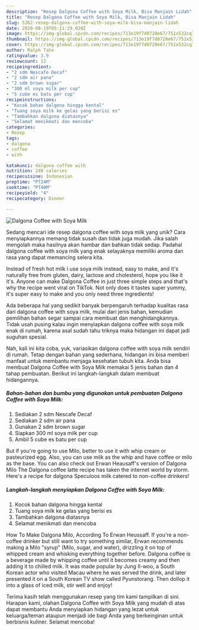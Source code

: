 ```yaml
---
description: "Resep Dalgona Coffee with Soya Milk, Bisa Manjain Lidah"
title: "Resep Dalgona Coffee with Soya Milk, Bisa Manjain Lidah"
slug: 5362-resep-dalgona-coffee-with-soya-milk-bisa-manjain-lidah
date: 2020-08-19T05:11:29.020Z
image: https://img-global.cpcdn.com/recipes/713e19f7d0720e67/751x532cq70/dalgona-coffee-with-soya-milk-foto-resep-utama.jpg
thumbnail: https://img-global.cpcdn.com/recipes/713e19f7d0720e67/751x532cq70/dalgona-coffee-with-soya-milk-foto-resep-utama.jpg
cover: https://img-global.cpcdn.com/recipes/713e19f7d0720e67/751x532cq70/dalgona-coffee-with-soya-milk-foto-resep-utama.jpg
author: Ralph Tate
ratingvalue: 3.9
reviewcount: 12
recipeingredient:
- "2 sdm Nescafe Decaf"
- "2 sdm air pana"
- "2 sdm brown sugar"
- "300 ml soya milk per cup"
- "5 cube es batu per cup"
recipeinstructions:
- "Kocok bahan dalgona hingga kental"
- "Tuang soya milk ke gelas yang berisi es"
- "Tambahkan dalgona diatasnya"
- "Selamat menikmati dan mencoba"
categories:
- Resep
tags:
- dalgona
- coffee
- with

katakunci: dalgona coffee with 
nutrition: 249 calories
recipecuisine: Indonesian
preptime: "PT24M"
cooktime: "PT40M"
recipeyield: "4"
recipecategory: Dinner

---
```



![Dalgona Coffee with Soya Milk](https://img-global.cpcdn.com/recipes/713e19f7d0720e67/751x532cq70/dalgona-coffee-with-soya-milk-foto-resep-utama.jpg)

Sedang mencari ide resep dalgona coffee with soya milk yang unik? Cara menyiapkannya memang tidak susah dan tidak juga mudah. Jika salah mengolah maka hasilnya akan hambar dan bahkan tidak sedap. Padahal dalgona coffee with soya milk yang enak selayaknya memiliki aroma dan rasa yang dapat memancing selera kita.

Instead of fresh hot milk i use soya milk instead, easy to make, and it&#39;s naturally free from gluten, dairy, lactose and cholesterol, hope you like it it&#39;s. Anyone can make Dalgona Coffee in just three simple steps and that&#39;s why the recipe went viral on TikTok. Not only does it tastes super yummy, it&#39;s super easy to make and you only need three ingredients!

Ada beberapa hal yang sedikit banyak berpengaruh terhadap kualitas rasa dari dalgona coffee with soya milk, mulai dari jenis bahan, kemudian pemilihan bahan segar sampai cara membuat dan menghidangkannya. Tidak usah pusing kalau ingin menyiapkan dalgona coffee with soya milk enak di rumah, karena asal sudah tahu triknya maka hidangan ini dapat jadi suguhan spesial.


Nah, kali ini kita coba, yuk, variasikan dalgona coffee with soya milk sendiri di rumah. Tetap dengan bahan yang sederhana, hidangan ini bisa memberi manfaat untuk membantu menjaga kesehatan tubuh kita. Anda bisa membuat Dalgona Coffee with Soya Milk memakai 5 jenis bahan dan 4 tahap pembuatan. Berikut ini langkah-langkah dalam membuat hidangannya.

<!--inarticleads1-->

##### Bahan-bahan dan bumbu yang digunakan untuk pembuatan Dalgona Coffee with Soya Milk:

1. Sediakan 2 sdm Nescafe Decaf
1. Sediakan 2 sdm air pana
1. Gunakan 2 sdm brown sugar
1. Siapkan 300 ml soya milk per cup
1. Ambil 5 cube es batu per cup


But if you&#39;re going to use Milo, better to use it with whip cream or pasteurized egg. Also, you can use milk as the whip and have coffee or milo as the base. You can also check out Erwan Heausaff&#39;s version of Dalgona Milo The Dalgona coffee latte recipe has taken the internet world by storm. Here&#39;s a recipe for dalgona Speculoos milk catered to non-coffee drinkers! 

<!--inarticleads2-->

##### Langkah-langkah menyiapkan Dalgona Coffee with Soya Milk:

1. Kocok bahan dalgona hingga kental
1. Tuang soya milk ke gelas yang berisi es
1. Tambahkan dalgona diatasnya
1. Selamat menikmati dan mencoba


How To Make Dalgona Milo, According To Erwan Heussaff. If you&#39;re a non-coffee drinker but still want to try something similar, Erwan recommends making a Milo &#34;syrup&#34; (Milo, sugar, and water), drizzling it on top of whipped cream and whisking everything together before. Dalgona coffee is a beverage made by whipping coffee until it becomes creamy and then adding it to chilled milk. It was made popular by Jung Il-woo, a South Korean actor who visited Macau where he was served the drink, and later presented it on a South Korean TV show called Pyunstorang. Then dollop it into a glass of iced milk, stir well and enjoy! 

Terima kasih telah menggunakan resep yang tim kami tampilkan di sini. Harapan kami, olahan Dalgona Coffee with Soya Milk yang mudah di atas dapat membantu Anda menyiapkan hidangan yang lezat untuk keluarga/teman ataupun menjadi ide bagi Anda yang berkeinginan untuk berbisnis kuliner. Selamat mencoba!

